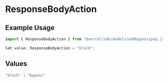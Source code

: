 # ResponseBodyAction

## Example Usage

```typescript
import { ResponseBodyAction } from "@vercel/sdk/models/addbypassipop.js";

let value: ResponseBodyAction = "block";
```

## Values

```typescript
"block" | "bypass"
```